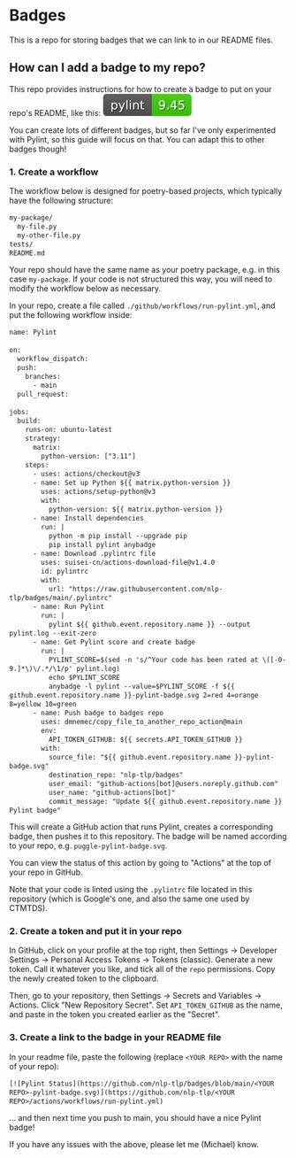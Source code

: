# Badges

This is a repo for storing badges that we can link to in our README files.

## How can I add a badge to my repo?

This repo provides instructions for how to create a badge to put on your repo's README, like this: [![Pylint Status](https://github.com/nlp-tlp/badges/blob/main/puggle-pylint-badge.svg)](https://github.com/nlp-tlp/puggle/actions/workflows/run-pylint.yml)

You can create lots of different badges, but so far I've only experimented with Pylint, so this guide will focus on that. You can adapt this to other badges though!

### 1. Create a workflow

The workflow below is designed for poetry-based projects, which typically have the following structure:

    my-package/
      my-file.py
      my-other-file.py
    tests/
    README.md

Your repo should have the same name as your poetry package, e.g. in this case `my-package`. If your code is not structured this way, you will need to modify the workflow below as necessary.

In your repo, create a file called `./github/workflows/run-pylint.yml`, and put the following workflow inside:

    name: Pylint

    on:
      workflow_dispatch:
      push:
        branches:
          - main
      pull_request:

    jobs:
      build:
        runs-on: ubuntu-latest
        strategy:
          matrix:
            python-version: ["3.11"]
        steps:
          - uses: actions/checkout@v3
          - name: Set up Python ${{ matrix.python-version }}
            uses: actions/setup-python@v3
            with:
              python-version: ${{ matrix.python-version }}
          - name: Install dependencies
            run: |
              python -m pip install --upgrade pip
              pip install pylint anybadge
          - name: Download .pylintrc file
            uses: suisei-cn/actions-download-file@v1.4.0
            id: pylintrc
            with:
              url: "https://raw.githubusercontent.com/nlp-tlp/badges/main/.pylintrc"
          - name: Run Pylint
            run: |
              pylint ${{ github.event.repository.name }} --output pylint.log --exit-zero
          - name: Get Pylint score and create badge
            run: |
              PYLINT_SCORE=$(sed -n 's/^Your code has been rated at \([-0-9.]*\)\/.*/\1/p' pylint.log)
              echo $PYLINT_SCORE
              anybadge -l pylint --value=$PYLINT_SCORE -f ${{ github.event.repository.name }}-pylint-badge.svg 2=red 4=orange 8=yellow 10=green
          - name: Push badge to badges repo
            uses: dmnemec/copy_file_to_another_repo_action@main
            env:
              API_TOKEN_GITHUB: ${{ secrets.API_TOKEN_GITHUB }}
            with:
              source_file: "${{ github.event.repository.name }}-pylint-badge.svg"
              destination_repo: "nlp-tlp/badges"
              user_email: "github-actions[bot]@users.noreply.github.com"
              user_name: "github-actions[bot]"
              commit_message: "Update ${{ github.event.repository.name }} Pylint badge"

This will create a GitHub action that runs Pylint, creates a corresponding badge, then pushes it to this repository. The badge will be named according to your repo, e.g. `puggle-pylint-badge.svg`.

You can view the status of this action by going to "Actions" at the top of your repo in GitHub.

Note that your code is linted using the `.pylintrc` file located in this repository (which is Google's one, and also the same one used by CTMTDS).

### 2. Create a token and put it in your repo

In GitHub, click on your profile at the top right, then Settings -> Developer Settings -> Personal Access Tokens -> Tokens (classic). Generate a new token. Call it whatever you like, and tick all of the `repo` permissions. Copy the newly created token to the clipboard.

Then, go to your repository, then Settings -> Secrets and Variables -> Actions. Click "New Repository Secret". Set `API_TOKEN_GITHUB` as the name, and paste in the token you created earlier as the "Secret".

### 3. Create a link to the badge in your README file

In your readme file, paste the following (replace `<YOUR REPO>` with the name of your repo):

    [![Pylint Status](https://github.com/nlp-tlp/badges/blob/main/<YOUR REPO>-pylint-badge.svg)](https://github.com/nlp-tlp/<YOUR REPO>/actions/workflows/run-pylint.yml)

... and then next time you push to main, you should have a nice Pylint badge!

If you have any issues with the above, please let me (Michael) know.
